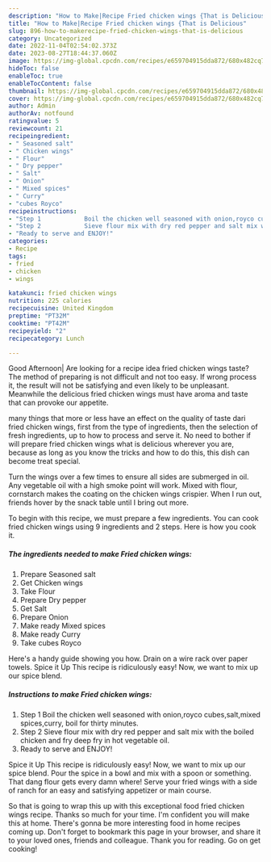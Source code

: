 ```yaml
---
description: "How to Make|Recipe Fried chicken wings {That is Delicious"
title: "How to Make|Recipe Fried chicken wings {That is Delicious"
slug: 896-how-to-makerecipe-fried-chicken-wings-that-is-delicious
category: Uncategorized
date: 2022-11-04T02:54:02.373Z
date: 2023-08-27T18:44:37.060Z
image: https://img-global.cpcdn.com/recipes/e659704915dda872/680x482cq70/fried-chicken-wings-recipe-main-photo.jpg
hideToc: false
enableToc: true
enableTocContent: false
thumbnail: https://img-global.cpcdn.com/recipes/e659704915dda872/680x482cq70/fried-chicken-wings-recipe-main-photo.jpg
cover: https://img-global.cpcdn.com/recipes/e659704915dda872/680x482cq70/fried-chicken-wings-recipe-main-photo.jpg
author: Admin
authorAv: notfound
ratingvalue: 5
reviewcount: 21
recipeingredient:
- " Seasoned salt"
- " Chicken wings"
- " Flour"
- " Dry pepper"
- " Salt"
- " Onion"
- " Mixed spices"
- " Curry"
- "cubes Royco"
recipeinstructions:
- "Step 1            Boil the chicken well seasoned with onion,royco cubes,salt,mixed spices,curry, boil for thirty minutes."
- "Step 2            Sieve flour mix with dry red pepper and salt mix with the boiled chicken and fry deep fry in hot vegetable oil."
- "Ready to serve and ENJOY!"
categories:
- Recipe
tags:
- fried
- chicken
- wings

katakunci: fried chicken wings 
nutrition: 225 calories
recipecuisine: United Kingdom
preptime: "PT32M"
cooktime: "PT42M"
recipeyield: "2"
recipecategory: Lunch

---
```



Good Afternoon| Are looking for a recipe idea fried chicken wings taste? The method of preparing is not difficult and not too easy. If wrong process it, the result will not be satisfying and even likely to be unpleasant. Meanwhile the delicious fried chicken wings must have aroma and taste that can provoke our appetite.






many things that more or less have an effect on the quality of taste dari fried chicken wings, first from the type of ingredients, then the selection of fresh ingredients, up to how to process and serve it. No need to bother if will prepare fried chicken wings what is delicious wherever you are, because as long as you know the tricks and how to do this, this dish can become treat  special.


Turn the wings over a few times to ensure all sides are submerged in oil. Any vegetable oil with a high smoke point will work. Mixed with flour, cornstarch makes the coating on the chicken wings crispier. When I run out, friends hover by the snack table until I bring out more.


To begin with this recipe, we must prepare a few ingredients. You can cook fried chicken wings using 9 ingredients and 2 steps. Here is how you cook it.

<!--inarticleads1-->

##### The ingredients needed to make Fried chicken wings:

1. Prepare  Seasoned salt
1. Get  Chicken wings
1. Take  Flour
1. Prepare  Dry pepper
1. Get  Salt
1. Prepare  Onion
1. Make ready  Mixed spices
1. Make ready  Curry
1. Take cubes Royco


Here&#39;s a handy guide showing you how. Drain on a wire rack over paper towels. Spice it Up This recipe is ridiculously easy! Now, we want to mix up our spice blend. 

<!--inarticleads2-->

##### Instructions to make Fried chicken wings:

1. Step 1            Boil the chicken well seasoned with onion,royco cubes,salt,mixed spices,curry, boil for thirty minutes.
1. Step 2            Sieve flour mix with dry red pepper and salt mix with the boiled chicken and fry deep fry in hot vegetable oil.
1. Ready to serve and ENJOY!

Spice it Up This recipe is ridiculously easy! Now, we want to mix up our spice blend. Pour the spice in a bowl and mix with a spoon or something. That dang flour gets every damn where! Serve your fried wings with a side of ranch for an easy and satisfying appetizer or main course. 

So that is going to wrap this up with this exceptional food fried chicken wings recipe. Thanks so much for your time. I'm confident you will make this at home. There's gonna be more interesting food in home recipes coming up. Don't forget to bookmark this page in your browser, and share it to your loved ones, friends and colleague. Thank you for reading. Go on get cooking!
